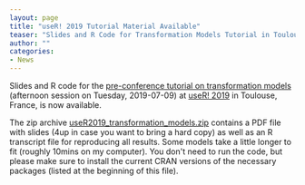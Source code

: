 ```yaml
---
layout: page
title: "useR! 2019 Tutorial Material Available"
teaser: "Slides and R Code for Transformation Models Tutorial in Toulouse"
author: ""
categories:
- News 
---
```

Slides and R code for the 
[pre-conference tutorial on transformation models](http://www.user2019.fr/tutorials/) (afternoon session on Tuesday,
2019-07-09) at [useR!  2019](http://www.user2019.fr) in Toulouse, France, is
now available.

The zip archive [useR2019_transformation_models.zip](http://ctm.R-forge.R-project.org/assets/docs/useR2019_transformation_models.zip)
contains a PDF file with slides (4up in case you want to bring a hard copy)
as well as an R transcript file for reproducing all results. Some models
take a little longer to fit (roughly 10mins on my computer). You don't need
to run the code, but please make sure to install the current CRAN 
versions of the necessary packages (listed at the beginning of this file).

